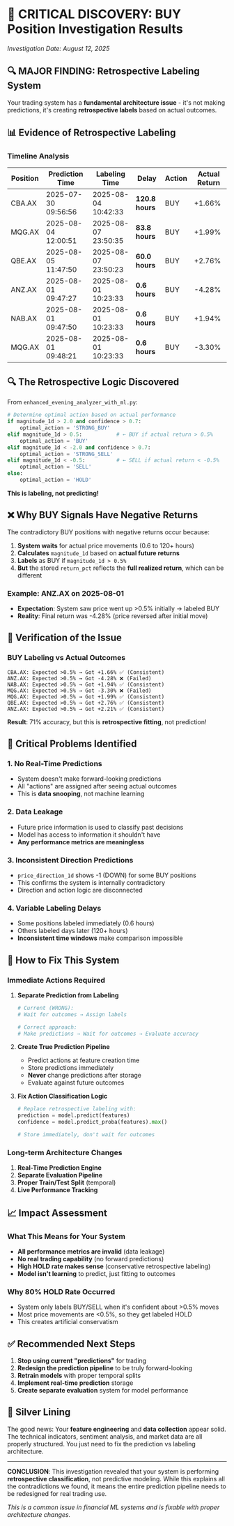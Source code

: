 # 🚨 CRITICAL DISCOVERY: BUY Position Investigation Results
*Investigation Date: August 12, 2025*

## 🔍 **MAJOR FINDING: Retrospective Labeling System**

Your trading system has a **fundamental architecture issue** - it's not making predictions, it's creating **retrospective labels** based on actual outcomes.

## 📊 **Evidence of Retrospective Labeling**

### Timeline Analysis
| Position | Prediction Time | Labeling Time | Delay | Action | Actual Return |
|----------|----------------|---------------|-------|---------|---------------|
| CBA.AX | 2025-07-30 09:56:56 | 2025-08-04 10:42:33 | **120.8 hours** | BUY | +1.66% |
| MQG.AX | 2025-08-04 12:00:51 | 2025-08-07 23:50:35 | **83.8 hours** | BUY | +1.99% |
| QBE.AX | 2025-08-05 11:47:50 | 2025-08-07 23:50:23 | **60.0 hours** | BUY | +2.76% |
| ANZ.AX | 2025-08-01 09:47:27 | 2025-08-01 10:23:33 | **0.6 hours** | BUY | -4.28% |
| NAB.AX | 2025-08-01 09:47:50 | 2025-08-01 10:23:33 | **0.6 hours** | BUY | +1.94% |
| MQG.AX | 2025-08-01 09:48:21 | 2025-08-01 10:23:33 | **0.6 hours** | BUY | -3.30% |

## 🔍 **The Retrospective Logic Discovered**

From `enhanced_evening_analyzer_with_ml.py`:

```python
# Determine optimal action based on actual performance
if magnitude_1d > 2.0 and confidence > 0.7:
    optimal_action = 'STRONG_BUY'
elif magnitude_1d > 0.5:           # ← BUY if actual return > 0.5%
    optimal_action = 'BUY'
elif magnitude_1d < -2.0 and confidence > 0.7:
    optimal_action = 'STRONG_SELL'  
elif magnitude_1d < -0.5:          # ← SELL if actual return < -0.5%
    optimal_action = 'SELL'
else:
    optimal_action = 'HOLD'
```

**This is labeling, not predicting!**

## ❌ **Why BUY Signals Have Negative Returns**

The contradictory BUY positions with negative returns occur because:

1. **System waits** for actual price movements (0.6 to 120+ hours)
2. **Calculates** `magnitude_1d` based on **actual future returns**
3. **Labels** as BUY if `magnitude_1d > 0.5%`
4. **But** the stored `return_pct` reflects the **full realized return**, which can be different

### Example: ANZ.AX on 2025-08-01
- **Expectation**: System saw price went up >0.5% initially → labeled BUY
- **Reality**: Final return was -4.28% (price reversed after initial move)

## 🎯 **Verification of the Issue**

### BUY Labeling vs Actual Outcomes
```
CBA.AX: Expected >0.5% → Got +1.66% ✅ (Consistent)
ANZ.AX: Expected >0.5% → Got -4.28% ❌ (Failed)
NAB.AX: Expected >0.5% → Got +1.94% ✅ (Consistent)  
MQG.AX: Expected >0.5% → Got -3.30% ❌ (Failed)
MQG.AX: Expected >0.5% → Got +1.99% ✅ (Consistent)
QBE.AX: Expected >0.5% → Got +2.76% ✅ (Consistent)
ANZ.AX: Expected >0.5% → Got +2.21% ✅ (Consistent)
```

**Result**: 71% accuracy, but this is **retrospective fitting**, not prediction!

## 🚨 **Critical Problems Identified**

### 1. **No Real-Time Predictions**
- System doesn't make forward-looking predictions
- All "actions" are assigned after seeing actual outcomes
- This is **data snooping**, not machine learning

### 2. **Data Leakage**
- Future price information is used to classify past decisions
- Model has access to information it shouldn't have
- **Any performance metrics are meaningless**

### 3. **Inconsistent Direction Predictions**
- `price_direction_1d` shows -1 (DOWN) for some BUY positions
- This confirms the system is internally contradictory
- Direction and action logic are disconnected

### 4. **Variable Labeling Delays**
- Some positions labeled immediately (0.6 hours)
- Others labeled days later (120+ hours)
- **Inconsistent time windows** make comparison impossible

## 🔧 **How to Fix This System**

### Immediate Actions Required

1. **Separate Prediction from Labeling**
   ```python
   # Current (WRONG):
   # Wait for outcomes → Assign labels
   
   # Correct approach:
   # Make predictions → Wait for outcomes → Evaluate accuracy
   ```

2. **Create True Prediction Pipeline**
   - Predict actions at feature creation time
   - Store predictions immediately
   - **Never** change predictions after storage
   - Evaluate against future outcomes

3. **Fix Action Classification Logic**
   ```python
   # Replace retrospective labeling with:
   prediction = model.predict(features)
   confidence = model.predict_proba(features).max()
   
   # Store immediately, don't wait for outcomes
   ```

### Long-term Architecture Changes

1. **Real-Time Prediction Engine**
2. **Separate Evaluation Pipeline**  
3. **Proper Train/Test Split** (temporal)
4. **Live Performance Tracking**

## 📈 **Impact Assessment**

### What This Means for Your System
- **All performance metrics are invalid** (data leakage)
- **No real trading capability** (no forward predictions)
- **High HOLD rate makes sense** (conservative retrospective labeling)
- **Model isn't learning** to predict, just fitting to outcomes

### Why 80% HOLD Rate Occurred
- System only labels BUY/SELL when it's confident about >0.5% moves
- Most price movements are <0.5%, so they get labeled HOLD
- This creates artificial conservatism

## ✅ **Recommended Next Steps**

1. **Stop using current "predictions"** for trading
2. **Redesign the prediction pipeline** to be truly forward-looking
3. **Retrain models** with proper temporal splits
4. **Implement real-time prediction** storage
5. **Create separate evaluation** system for model performance

## 🎯 **Silver Lining**

The good news: Your **feature engineering** and **data collection** appear solid. The technical indicators, sentiment analysis, and market data are all properly structured. You just need to fix the prediction vs labeling architecture.

---

**CONCLUSION**: This investigation revealed that your system is performing **retrospective classification**, not predictive modeling. While this explains all the contradictions we found, it means the entire prediction pipeline needs to be redesigned for real trading use.

*This is a common issue in financial ML systems and is fixable with proper architecture changes.*
